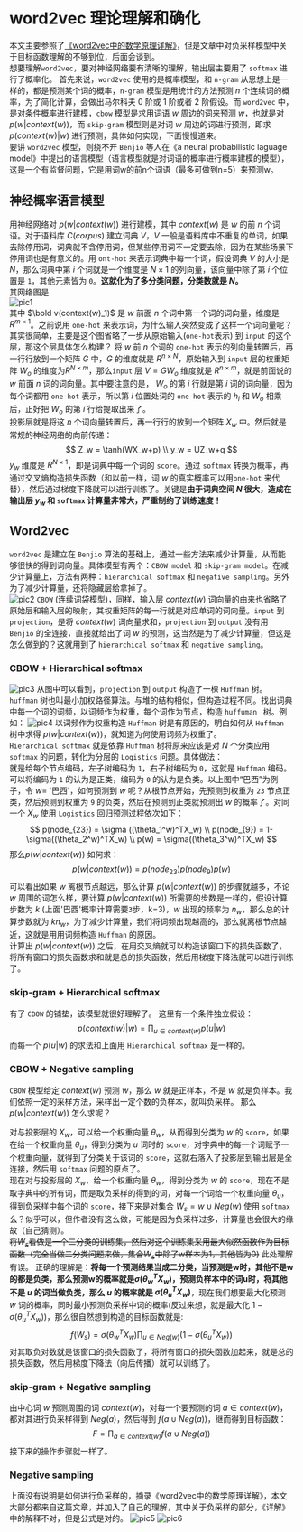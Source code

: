 # word2vec 理论理解和确化
本文主要参照了[《word2vec中的数学原理详解》](https://www.cnblogs.com/peghoty/p/3857839.html)，但是文章中对负采样模型中关于目标函数理解的不够到位，后面会谈到。     
想要理解`word2vec`，要对神经网络要有清晰的理解，输出层主要用了 `softmax` 进行了概率化。
首先来说，`word2vec` 使用的是概率模型，和 `n-gram` 从思想上是一样的，都是预测某个词的概率，`n-gram` 模型是用统计的方法预测 $n$ 个连续词的概率，为了简化计算，会做出马尔科夫 $0$ 阶或 $1$ 阶或者 $2$ 阶假设。而 `word2vec` 中，是对条件概率进行建模，`cbow` 模型是求用词语 $w$ 周边的词来预测 $w$，也就是对 $p(w|context(w))$，而 `skip-gram` 模型则是对词 $w$ 周边的词进行预测，即求 $p(context(w)|w)$ 进行预测，具体如何实现，下面慢慢道来。  
要讲 `word2vec` 模型，则绕不开 `Benjio` 等人在《a neural probabilistic laguage model》中提出的语言模型（语言模型就是对词语的概率进行概率建模的模型），这是一个有监督问题，它是用词w的前n个词语（最多可做到n=5）来预测w。

## 神经概率语言模型
用神经网络对 $p(w|context(w))$ 进行建模，其中 $context(w)$ 是 $w$ 的前 $n$ 个词语。对于语料库 $C(corpus)$ 建立词典 $V$，$V$ 一般是语料库中不重复的单词，如果去除停用词，词典就不含停用词，但某些停用词不一定要去除，因为在某些场景下停用词也是有意义的。用 `ont-hot` 来表示词典中每一个词，假设词典 $V$ 的大小是 $N$，那么词典中第 $i$ 个词就是一个维度是 $N\times 1$ 的列向量，该向量中除了第 $i$ 个位置是 `1`，其他元素皆为 `0`。**这就化为了多分类问题，分类数就是 $N$。**    
其网络图是  
![pic1](../pic/Selection_027.jpg)  
其中 $\bold v(context(w)_1)$ 是 $w$ 前面 $n$ 个词中第一个词的词向量，维度是 $R^{m\times 1}$。之前说用 `one-hot` 来表示词，为什么输入突然变成了这样一个词向量呢？其实很简单，主要是这个图省略了一步从原始输入(`one-hot`表示) 到 `input` 的这个层，那这个层具体怎么构建？ 将 $w$ 前 $n$ 个词的 `one-hot` 表示的列向量转置后，再一行行放到一个矩阵 $G$ 中，$G$ 的维度就是 $R^{n\times N}$，原始输入到 `input` 层的权重矩阵 $W_o$ 的维度为$R^{N\times m}$，那么`input` 层 $V=GW_o$ 维度就是 $R^{n\times m}$，就是前面说的 $w$ 前面 $n$ 词的词向量。其中要注意的是， $W_o$ 的第 $i$ 行就是第 $i$ 词的词向量，因为每个词都用 `one-hot` 表示，所以第 $i$ 位置处词的 `one-hot` 表示的 $h_i$ 和 $W_o$ 相乘后，正好把 $W_o$ 的第 $i$ 行给提取出来了。  
投影层就是将这 $n$ 个词向量转置后，再一行行的放到一个矩阵 $X_w$ 中。然后就是常规的神经网络的向前传递：  
$$
Z_w = \tanh(WX_w+p) \\
y_w = UZ_w+q
$$
$y_w$ 维度是 $R^{N\times 1}$，即是词典中每一个词的 `score`。通过 `softmax` 转换为概率，再通过交叉熵构造损失函数（和以前一样，词 $w$ 的真实概率可以用`one-hot` 来代替），然后通过梯度下降就可以进行训练了。关键是**由于词典空间 $N$ 很大，造成在输出层 $y_w$ 和 `softmax` 计算量非常大，严重制约了训练速度！**  

## Word2vec 
`word2vec` 是建立在 `Benjio` 算法的基础上，通过一些方法来减少计算量，从而能够很快的得到词向量。具体模型有两个：`CBOW model` 和 `skip-gram model`。在减少计算量上，方法有两种：`hierarchical softmax` 和 `negative sampling`。另外为了减少计算量，还将隐藏层给拿掉了。  
![pic2](../pic/Selection_028.jpg)
`CBOW` (连续词袋模型)，同样，输入层 $context(w)$ 词向量的由来也省略了原始层和输入层的映射，其权重矩阵的每一行就是对应单词的词向量。`input` 到 `projection`，是将 $context(w)$ 词向量求和，`projection` 到 `output` 没有用 `Benjio` 的全连接，直接就给出了词 $w$ 的预测，这当然是为了减少计算量，但这是怎么做到的？这就用到了 `hierarchical softmax` 和 `negative sampling`。

### CBOW + Hierarchical softmax

![pic3](../pic/Selection_029.jpg)
从图中可以看到，`projection` 到 `output` 构造了一棵 `Huffman` 树。`huffman` 树也叫最小加权路径算法。与堆的结构相似，但构造过程不同。找出词典中每一个词的词频，以词频作为权重，每个词作为节点，构造 `huffuman ` 树。例如：
![pic4](../pic/Selection_030.jpg)
以词频作为权重构造 `Huffman` 树是有原因的，明白如何从 `Huffman` 树中求得 $p(w|context(w))$，就知道为何使用词频为权重了。  
`Hierarchical softmax` 就是依靠 `Huffman` 树将原来应该是对 $N$ 个分类应用 `softmax` 的问题，转化为分层的 `Logistics` 问题。具体做法：  
就是给每个节点编码，左子树编码为 `1`，右子树编码为 `0`，这就是 `Huffman` 编码。可以将编码为 `1` 的认为是正类，编码为 `0` 的认为是负类。以上图中“巴西”为例子，令 $w=$ '巴西'，如何预测到 $w$ 呢？从根节点开始，先预测到权重为 `23` 节点正类，然后预测到权重为 `9` 的负类，然后在预测到正类就预测出 $w$ 的概率了。对同一个 $X_w$ 使用 `Logistics` 回归预测过程依次如下：
$$
p(node_{23}) = \sigma ((\theta_1^w)^TX_w) \\
p(node_{9}) = 1-\sigma((\theta_2^w)^TX_w) \\
p(w) = \sigma((\theta_3^w)^TX_w)
$$
那么$p(w|context(w))$ 如何求：
$$
p(w|context(w))=p(node_{23})p(node_9)p(w)
$$
可以看出如果 $w$ 离根节点越远，那么计算 $p(w|context(w))$ 的步骤就越多，不论 $w$ 周围的词怎么样，要计算 $p(w|context(w))$ 所需要的步数是一样的，假设计算步数为 $k$ (上面'巴西'概率计算需要`3`步，k=3)，$w$ 出现的频率为 $n_w$，那么总的计算步数就为 $kn_w$，为了减少计算量，我们将词频出现越高的，那么就离根节点越近，这就是用用词频构造 `Huffman` 的原因。  
计算出 $p(w|context(w))$ 之后，在用交叉熵就可以构造该窗口下的损失函数了，将所有窗口的损失函数求和就是总的损失函数，然后用梯度下降法就可以进行训练了。  

### skip-gram + Hierarchical softmax
有了 `CBOW` 的铺垫，该模型就很好理解了。
这里有一个条件独立假设：
$$
p(context(w)|w) = \prod_{u\in context(w)} p(u|w)
$$
而每一个 $p(u|w)$ 的求法和上面用 `Hierarchical softmax` 是一样的。

### CBOW + Negative sampling
`CBOW` 模型给定 $context(w)$ 预测 $w$，那么 $w$ 就是正样本，不是 $w$ 就是负样本。我们依照一定的采样方法，采样出一定个数的负样本，就叫负采样。
那么 $p(w|context(w))$ 怎么求呢？    

对与投影层的 $X_w$，可以给一个权重向量 $\theta_w$，从而得到分类为 $w$ 的 `score`，如果在给一个权重向量 $\theta_u$，得到分类为 $u$ 词时的 `score`，对字典中的每一个词赋予一个权重向量，就得到了分类关于该词的 `score`，这就右落入了投影层到输出层是全连接，然后用 `softmax` 问题的原点了。  
现在对与投影层的 $X_w$，给一个权重向量 $\theta_w$，得到分类为 $w$ 的 `score`，现在不是取字典中的所有词，而是取负采样的得到的词，对每一个词给一个权重向量 $\theta_u$，得到负采样中每个词的 `score`，接下来是对集合 $W_s=w\cup Neg(w)$ 使用 `softmax` 么？似乎可以，但作者没有这么做，可能是因为负采样过多，计算量也会很大的缘故（自己猜测）。  
~~将$W_s$看做是一个二分类的训练集，然后对这个训练集采用最大似然函数作为目标函数（完全当做二分类问题来做，集合$W_s$中除了w样本为1，其他皆为0)~~ 此处理解有误。
正确的理解是：**将每一个预测结果当成二分类，当预测是w时，其他不是w的都是负类，那么预测w的概率就是$\sigma(\theta_w^TX_w)$，预测负样本中的词u时，将其他不是 $u$ 的词当做负类，那么 $u$ 的概率就是 $\sigma(\theta_u^TX_w)$**，现在我们想要最大化预测 $w$ 词的概率，同时最小预测负采样中词的概率(反过来想，就是最大化 $1-\sigma(\theta_u^TX_w))$，那么很自然想到构造的目标函数就是:
$$
f(W_s)  = \sigma(\theta_w^TX_w) \prod_{u \in Neg(w)}(1-\sigma(\theta_u^TX_w))
$$
对其取负对数就是该窗口的损失函数了，将所有窗口的损失函数加起来，就是总的损失函数，然后用梯度下降法（向后传播）就可以训练了。

### skip-gram + Negative sampling
由中心词 $w$ 预测周围的词 $context(w)$，对每一个要预测的词 $a\in context(w)$，都对其进行负采样得到 $Neg(a)$，然后得到 $f(a\cup Neg(a))$，继而得到目标函数：
$$
F = \prod_{a\in context(w)} f(a\cup Neg(a))
$$
接下来的操作步骤就一样了。

### Negative sampling
上面没有说明是如何进行负采样的，摘录《word2vec中的数学原理详解》，本文大部分都来自这篇文章，并加入了自己的理解，其中关于负采样的部分，《详解》中的解释不对，但是公式是对的。
![pic5](../pic/Selection_032.jpg)
![pic6](../pic/Selection_033.jpg)
